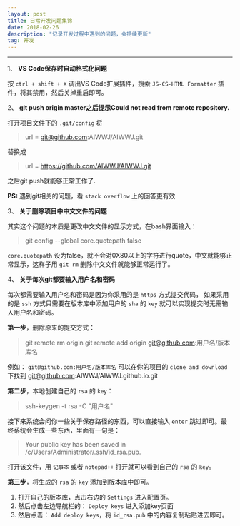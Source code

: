 ```yaml
---
layout: post
title: 日常开发问题集锦
date: 2018-02-26
description: "记录开发过程中遇到的问题，会持续更新"
tag: 开发
---
```


***

1、 **VS Code保存时自动格式化问题**

按 `ctrl + shift + X` 调出VS Code扩展插件，搜索 `JS-CS-HTML Formatter` 插件，将其禁用，然后关掉重启即可。

2、 **git push origin master之后提示Could not read from remote repository.**

打开项目文件下的 `.git/config` 将

> url = git@github.com:AIWWJ/AIWWJ.git

替换成

> url = https://github.com/AIWWJ/AIWWJ.git 

之后git push就能够正常工作了.

**PS:** 遇到git相关的问题，看 `stack overflow` 上的回答更有效

3、 **关于删除项目中中文文件的问题**

其实这个问题的本质是更改中文文件的显示方式，在bash界面输入：

> git config --global core.quotepath false

`core.quotepath` 设为false，就不会对0X80以上的字符进行quote，中文就能够正常显示，这样子用 `git rm` 删除中文文件就能够正常运行了。

4、 **关于每次git都要输入用户名和密码**

每次都需要输入用户名和密码是因为你采用的是 `https` 方式提交代码， 如果采用的是 `ssh` 方式只需要在版本库中添加用户的 `sha` 的 `key` 就可以实现提交时无需输入用户名和密码。

**第一步**，删除原来的提交方式：

> git remote rm origin
git remote add origin git@github.com:用户名/版本库名

例如：
`git@github.com:用户名/版本库名` 可以在你的项目的 `clone and download`下找到
git@github.com:AIWWJ/AIWWJ.github.io.git

**第二步**，本地创建自己的 `rsa` 的 `key`：

 > ssh-keygen -t rsa -C "用户名"
 
 接下来系统会问你一些关于保存路径的东西，可以直接输入 `enter` 跳过即可。最终系统会生成一些东西，里面有一句是：
 
 > Your public key has been saved in /c/Users/Administrator/.ssh/id_rsa.pub.
 
 打开该文件，用 `记事本` 或者 `notepad++` 打开就可以看到自己的 `rsa` 的 `key`。
 
 **第三步**，将生成的 `rsa` 的 `key` 添加到版本库中即可。
 1. 打开自己的版本库，点击右边的 `Settings` 进入配置页。 
2. 然后点击左边导航栏的： `Deploy keys` 进入添加key页面 
3. 然后点击： `Add deploy keys`，将 `id_rsa.pub` 中的内容复制粘贴进去即可。 
